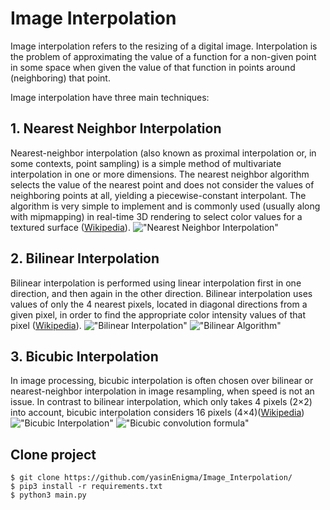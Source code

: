# Image Interpolation 

Image interpolation refers to the resizing of a digital image. Interpolation is the problem of approximating the value of a function for a non-given point in some space when given the value of that function in points around (neighboring) that point. 

Image interpolation have three main techniques:
## 1. Nearest Neighbor Interpolation
Nearest-neighbor interpolation (also known as proximal interpolation or, in some contexts, point sampling) is a simple method of multivariate interpolation in one or more dimensions. The nearest neighbor algorithm selects the value of the nearest point and does not consider the values of neighboring points at all, yielding a piecewise-constant interpolant. The algorithm is very simple to implement and is commonly used (usually along with mipmapping) in real-time 3D rendering to select color values for a textured surface ([Wikipedia](https://en.wikipedia.org/wiki/Nearest-neighbor_interpolation#:~:text=Nearest%2Dneighbor%20interpolation%20(also%20known,in%20one%20or%20more%20dimensions.))).
!["Nearest Neighbor Interpolation"](https://github.com/YasinEnigma/Image_Interpolation/blob/main/images/Nearest_Neighbor.png)

## 2. Bilinear Interpolation
Bilinear interpolation is performed using linear interpolation first in one direction, and then again in the other direction. Bilinear interpolation uses values of only the 4 nearest pixels, located in diagonal directions from a given pixel, in order to find the appropriate color intensity values of that pixel ([Wikipedia](https://en.wikipedia.org/wiki/Bilinear_interpolation)).
!["Bilinear Interpolation"](https://github.com/YasinEnigma/Image_Interpolation/blob/main/images/Bilinear_interpolation.png)
!["Bilinear Algorithm"](https://github.com/YasinEnigma/Image_Interpolation/blob/main/images/220px-BilinearInterpolation.svg.png)

## 3. Bicubic Interpolation 
In image processing, bicubic interpolation is often chosen over bilinear or nearest-neighbor interpolation in image resampling, when speed is not an issue. In contrast to bilinear interpolation, which only takes 4 pixels (2×2) into account, bicubic interpolation considers 16 pixels (4×4)([Wikipedia](https://en.wikipedia.org/wiki/Bicubic_interpolation#:~:text=In%20mathematics%2C%20bicubic%20interpolation%20is,interpolation%20or%20nearest%2Dneighbor%20interpolation.))
!["Bicubic Interpolation"](https://github.com/YasinEnigma/Image_Interpolation/blob/main/images/efb1fecf7090a004582bf9a0427a2999.jpeg)
![ "Bicubic convolution formula"](https://github.com/YasinEnigma/Image_Interpolation/blob/main/images/formula.png)
## Clone project 
```
$ git clone https://github.com/yasinEnigma/Image_Interpolation/
$ pip3 install -r requirements.txt
$ python3 main.py

```

